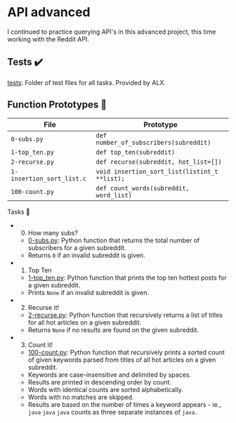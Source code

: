 # API advanced
I continued to practice querying API's in this advanced project, this time working with the Reddit API.

## Tests ✔️
[tests](https://github.com/richard-1257/alx-system_engineering-devops/tree/master/0x16-api_advanced/tests): Folder of test files for all tasks. Provided by ALX.

## Function Prototypes 💾

| File | Prototype |
| ---- | --------- |
| `0-subs.py` | `def number_of_subscribers(subreddit)` |
| `1-top_ten.py` |`def top_ten(subreddit)` |
| `2-recurse.py` | `def recurse(subreddit, hot_list=[])` |
| `1-insertion_sort_list.c` | `void insertion_sort_list(listint_t **list);`|
|`100-count.py` | `def count_words(subreddit, word_list)` |

Tasks 📃

- 0. How many subs?
  - [0-subs.py](https://github.com/richard-1257/alx-system_engineering-devops/blob/master/0x16-api_advanced/0-subs.py): Python function that returns the total number of subscribers for a given subreddit.
  - Returns `0` if an invalid subreddit is given.

- 1. Top Ten
  - [1-top_ten.py](https://github.com/richard-1257/alx-system_engineering-devops/blob/master/0x16-api_advanced/1-top_ten.py): Python function that prints the top ten hottest posts for a given subreddit.
  - Prints `None` if an invalid subreddit is given.

- 2. Recurse it!
  - [2-recurse.py](https://github.com/richard-1257/alx-system_engineering-devops/blob/master/0x16-api_advanced/2-recurse.py): Python function that recursively returns a list of titles for all hot articles on a given subreddit.
  - Returns `None` if no results are found on the given subreddit.

- 3. Count it!
  - [100-count.py](https://github.com/richard-1257/alx-system_engineering-devops/blob/master/0x16-api_advanced/100-count.py): Python function that recursively prints a sorted count of given keywords parsed from titles of all hot articles on a given subreddit.
  - Keywords are case-insensitive and delimited by spaces.
  - Results are printed in descending order by count.
  - Words with identical counts are sorted alphabetically.
  - Words with no matches are skipped.
  - Results are based on the number of times a keyword appears - ie., `java` `java` `java` counts as three separate instances of `java.` 



